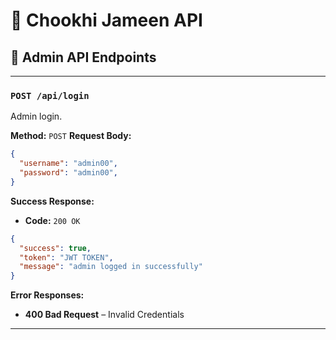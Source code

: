 # 🌾 Chookhi Jameen API

## 📘 Admin API Endpoints

---

### `POST /api/login`

Admin login.

**Method:** `POST`
**Request Body:**

```json
{
  "username": "admin00",
  "password": "admin00",
}
```

**Success Response:**

* **Code:** `200 OK`

```json
{
  "success": true,
  "token": "JWT TOKEN",
  "message": "admin logged in successfully"
}
```

**Error Responses:**

* **400 Bad Request** – Invalid Credentials

---
